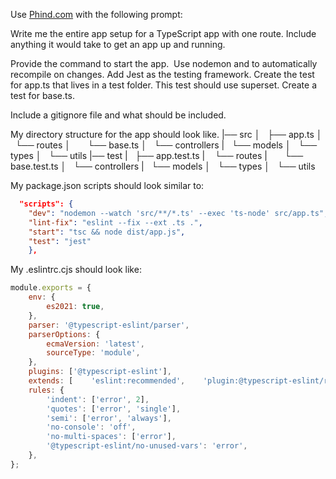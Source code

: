 Use [Phind.com](www.phind.com) with the following prompt:


Write me the entire app setup for a TypeScript app with one route. Include anything it would take to get an app up and running. 

Provide the command to start the app.  Use nodemon and to automatically recompile on changes.
Add Jest as the testing framework. Create the test for app.ts that lives in a test folder. This test should use superset. Create a test for base.ts.

Include a gitignore file and what should be included.

My directory structure for the app should look like.
|── src
│   ├── app.ts
│   └── routes
│       └── base.ts
│   └── controllers
|   └── models
│   └── types
│   └── utils
|── test
|   ├── app.test.ts
|    └── routes
|       └── base.test.ts
│   └── controllers
|   └── models
│   └── types
│   └── utils

My package.json scripts should look similar to:

```Json
  "scripts": {    
    "dev": "nodemon --watch 'src/**/*.ts' --exec 'ts-node' src/app.ts",    
    "lint-fix": "eslint --fix --ext .ts .",    
    "start": "tsc && node dist/app.js",    
    "test": "jest"  
    },
```
My .eslintrc.cjs should look like:

```JavaScript
module.exports = {  
    env: {    
        es2021: true,  
    },  
    parser: '@typescript-eslint/parser',  
    parserOptions: {    
        ecmaVersion: 'latest',    
        sourceType: 'module',  
    },  
    plugins: ['@typescript-eslint'], 
    extends: [    'eslint:recommended',    'plugin:@typescript-eslint/recommended',  ],  
    rules: {    
        'indent': ['error', 2],     
        'quotes': ['error', 'single'],    
        'semi': ['error', 'always'],    
        'no-console': 'off',    
        'no-multi-spaces': ['error'],    
        '@typescript-eslint/no-unused-vars': 'error',  
    },
}; 
```
